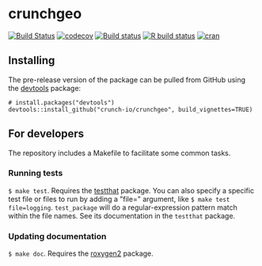 # crunchgeo

[![Build Status](https://travis-ci.org/Crunch-io/crunchgeo.png?branch=master)](https://travis-ci.org/Crunch-io/crunchgeo)  [![codecov](https://codecov.io/gh/Crunch-io/crunchgeo/branch/master/graph/badge.svg)](https://codecov.io/gh/Crunch-io/crunchgeo)
[![Build status](https://ci.appveyor.com/api/projects/status/njqhbd7ayy1vgp2k/branch/master?svg=true)](https://ci.appveyor.com/project/nealrichardson/crunchgeo/branch/master)
[![R build status](https://github.com/Crunch-io/crunchgeo/workflows/R-CMD-check/badge.svg)](https://github.com/Crunch-io/crunchgeo)
 [![cran](https://www.r-pkg.org/badges/version-last-release/crunchgeo)](https://cran.r-project.org/package=crunchgeo)

## Installing

<!-- If you're putting `crunchgeo` on CRAN, it can be installed with

    install.packages("crunchgeo") -->

The pre-release version of the package can be pulled from GitHub using the [devtools](https://github.com/hadley/devtools) package:

    # install.packages("devtools")
    devtools::install_github("crunch-io/crunchgeo", build_vignettes=TRUE)

## For developers

The repository includes a Makefile to facilitate some common tasks.

### Running tests

`$ make test`. Requires the [testthat](https://github.com/hadley/testthat) package. You can also specify a specific test file or files to run by adding a "file=" argument, like `$ make test file=logging`. `test_package` will do a regular-expression pattern match within the file names. See its documentation in the `testthat` package.

### Updating documentation

`$ make doc`. Requires the [roxygen2](https://github.com/klutometis/roxygen) package.
